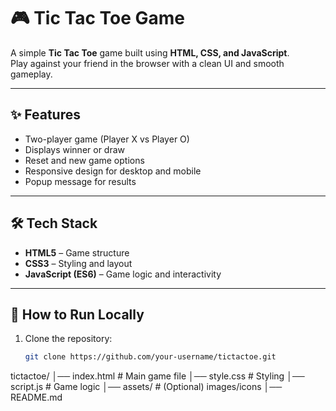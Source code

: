 # 🎮 Tic Tac Toe Game  

A simple **Tic Tac Toe** game built using **HTML, CSS, and JavaScript**.  
Play against your friend in the browser with a clean UI and smooth gameplay.  

---

## ✨ Features  
- Two-player game (Player X vs Player O)  
- Displays winner or draw  
- Reset and new game options  
- Responsive design for desktop and mobile  
- Popup message for results  

---

## 🛠️ Tech Stack  
- **HTML5** – Game structure  
- **CSS3** – Styling and layout  
- **JavaScript (ES6)** – Game logic and interactivity  

---

## 🚀 How to Run Locally  
1. Clone the repository:  
   ```bash
   git clone https://github.com/your-username/tictactoe.git


tictactoe/
│── index.html       # Main game file
│── style.css        # Styling
│── script.js        # Game logic
│── assets/          # (Optional) images/icons
│── README.md



